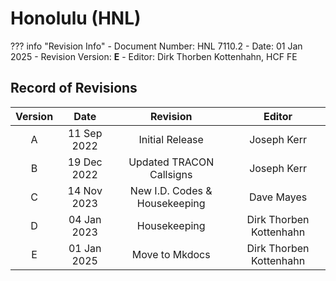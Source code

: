 # Honolulu (HNL)

??? info "Revision Info"
    - Document Number: HNL 7110.2
    - Date: 01 Jan 2025
    - Revision Version: **E**
    - Editor: Dirk Thorben Kottenhahn, HCF FE

## Record of Revisions

| Version | Date | Revision | Editor |
|:---:|:---:|:---:|:---:|
| A | 11 Sep 2022 | Initial Release | Joseph Kerr |
| B | 19 Dec 2022 | Updated TRACON Callsigns | Joseph Kerr |
| C | 14 Nov 2023 | New I.D. Codes & Housekeeping | Dave Mayes |
| D | 04 Jan 2023 | Housekeeping | Dirk Thorben Kottenhahn |
| E | 01 Jan 2025 | Move to Mkdocs | Dirk Thorben Kottenhahn |
